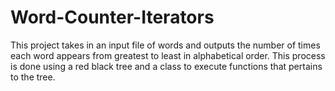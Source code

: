 # Word-Counter-Iterators
This project takes in an input file of words and outputs the number of times each word appears from greatest to least in alphabetical order. This process is done using a red black tree and a class to execute functions that pertains to the tree.
